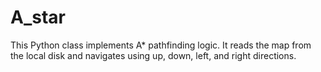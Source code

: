 # A_star
This Python class implements A* pathfinding logic. It reads the map from the local disk and navigates using up, down, left, and right directions.
